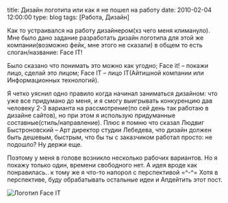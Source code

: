 title: Дизайн логотипа или как я не пошел на работу
date: 2010-02-04 12:00:00
type: blog
tags: [Работа, Дизайн]

Как то устраивался на работу дизайнером(хз чего меня климануло). Мне было дано задание разработать дизайн логотипа для этой же компании(возможно фейк, мне этого не сказали) в общем то есть слоган/название: Face IT!

Было сказано что понимать это можно как угодно; Face it! – покажи лицо, сделай это лицом; Face IT – лицо IT(Айтишной компании или Информационных технологий).

Я четко уяснил одно правило когда начинал заниматься дизайном: что уже все придумано до меня, и я смогу выигрывать конкуренцию дав человеку 2-3 варианта на рассмотрение(по сей день так работаю в дизайне сайтов), но при этом я использую придуманные составные(стиль/направление). Плюс я помню что сказал Людвиг Быстроновский – Арт директор студии Лебедева, что дизайн должен быть дешевым, быстрым, что бы ты с заказчиком работал просто: не подошло? Ну держи еще.

Поэтому у меня в голове возникло несколько рабочих вариантов. Но я покажу только один, времени свободного нет. А идея вроде как понравилась.. к тому же я что-то напорол с перспективой =^-^= Хотя в перспективе, буду обрабатывать остальные идеи и Апдейтить этот пост.

![Логотип Face IT](http://macgera.s3.amazonaws.com/old-media/files/face_1.png)
